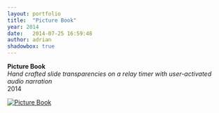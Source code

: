 ```yaml
---
layout: portfolio
title:  "Picture Book"
year: 2014
date:   2014-07-25 16:59:48
author: adrian
shadowbox: true
---
```



**Picture Book** <br />
*Hand crafted slide transparencies on a relay timer with user-activated audio narration* <br />
2014

<a href="//player.vimeo.com/video/96121904?portrait=0&amp;autoplay=1" rel="shadowbox;width=800;height=450" title="Picture Book">
<img src="{{site.url}}/img/2014/pictureBook/pictureBook-pre.jpg" alt="Picture Book"></a>
